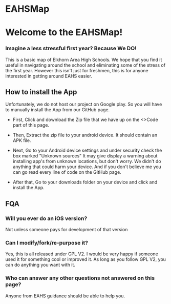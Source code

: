 # EAHSMap

# Welcome to the EAHSMap!

### Imagine a less stressful first year? Because We DO! 

This is a basic map of Elkhorn Area High Schools. We hope that you find it useful in navigating around the school and eliminating some of the stress of the first year. However this isn't just for freshmen, this is for anyone interested in getting around EAHS easier.

## How to install the App

Unfortunately, we do not host our project on Google play. So you will have to manually install the App from our GitHub page. 

* First, Click and download the Zip file that we have up on the <>Code part of this page.

* Then, Extract the zip file to your android device. It should contain an APK file.

* Next, Go to your Android device settings and under security check the box marked "Unknown sources" It may give display a warning about installing app's from unknown locations, but don't worry. We didn't do anything that could harm your device. And if you don't believe me you can go read every line of code on the GitHub page.

* After that, Go to your downloads folder on your device and click and install the App.

## FQA

### Will you ever do an iOS version?
 
Not unless someone pays for development of that version

### Can I modify/fork/re-purpose it?

Yes, this is all released under GPL V2. I would be very happy if someone used it for something cool or improved it. As long as you follow GPL V2, you can do anything you want with it.

### Who can answer any other questions not answered on this page?

Anyone from EAHS guidance should be able to help you.
